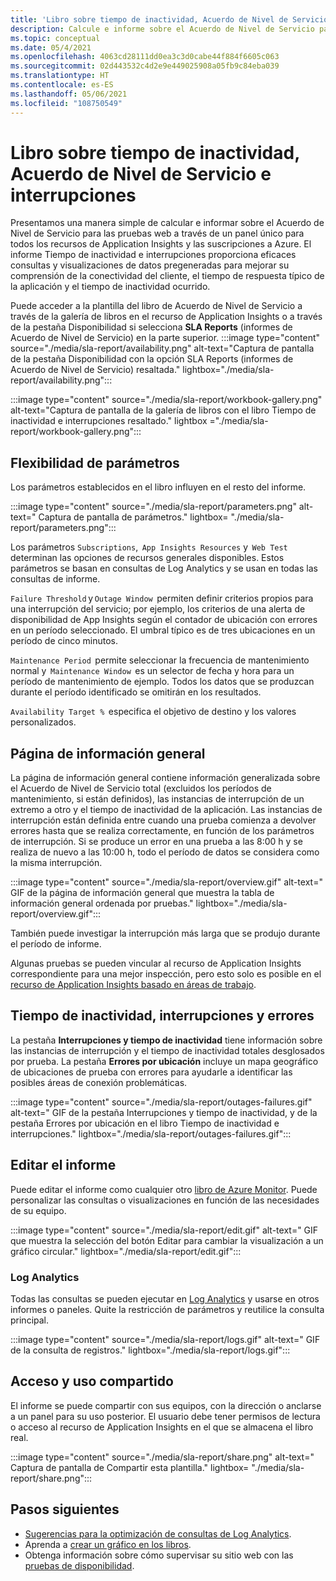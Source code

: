 ```yaml
---
title: 'Libro sobre tiempo de inactividad, Acuerdo de Nivel de Servicio e interrupciones: Application Insights'
description: Calcule e informe sobre el Acuerdo de Nivel de Servicio para la prueba web a través de un panel único para todos los recursos de Application Insights y las suscripciones a Azure.
ms.topic: conceptual
ms.date: 05/4/2021
ms.openlocfilehash: 4063cd28111dd0ea3c3d0cabe44f884f6605c063
ms.sourcegitcommit: 02d443532c4d2e9e449025908a05fb9c84eba039
ms.translationtype: HT
ms.contentlocale: es-ES
ms.lasthandoff: 05/06/2021
ms.locfileid: "108750549"
---
```

# <a name="downtime-sla-and-outages-workbook"></a>Libro sobre tiempo de inactividad, Acuerdo de Nivel de Servicio e interrupciones

Presentamos una manera simple de calcular e informar sobre el Acuerdo de Nivel de Servicio para las pruebas web a través de un panel único para todos los recursos de Application Insights y las suscripciones a Azure. El informe Tiempo de inactividad e interrupciones proporciona eficaces consultas y visualizaciones de datos pregeneradas para mejorar su comprensión de la conectividad del cliente, el tiempo de respuesta típico de la aplicación y el tiempo de inactividad ocurrido.

Puede acceder a la plantilla del libro de Acuerdo de Nivel de Servicio a través de la galería de libros en el recurso de Application Insights o a través de la pestaña Disponibilidad si selecciona **SLA Reports** (informes de Acuerdo de Nivel de Servicio) en la parte superior.
:::image type="content" source="./media/sla-report/availability.png" alt-text="Captura de pantalla de la pestaña Disponibilidad con la opción SLA Reports (informes de Acuerdo de Nivel de Servicio) resaltada." lightbox="./media/sla-report/availability.png":::

:::image type="content" source="./media/sla-report/workbook-gallery.png" alt-text="Captura de pantalla de la galería de libros con el libro Tiempo de inactividad e interrupciones resaltado." lightbox ="./media/sla-report/workbook-gallery.png":::

## <a name="parameter-flexibility"></a>Flexibilidad de parámetros

Los parámetros establecidos en el libro influyen en el resto del informe.

:::image type="content" source="./media/sla-report/parameters.png" alt-text=" Captura de pantalla de parámetros." lightbox= "./media/sla-report/parameters.png":::

Los parámetros `Subscriptions`,  `App Insights Resources` y  `Web Test`  determinan las opciones de recursos generales disponibles. Estos parámetros se basan en consultas de Log Analytics y se usan en todas las consultas de informe.

`Failure Threshold` y `Outage Window`  permiten definir criterios propios para una interrupción del servicio; por ejemplo, los criterios de una alerta de disponibilidad de App Insights según el contador de ubicación con errores en un período seleccionado. El umbral típico es de tres ubicaciones en un período de cinco minutos.

`Maintenance Period`  permite seleccionar la frecuencia de mantenimiento normal y  `Maintenance Window`  es un selector de fecha y hora para un período de mantenimiento de ejemplo. Todos los datos que se produzcan durante el período identificado se omitirán en los resultados.

`Availability Target %`  especifica el objetivo de destino y los valores personalizados.

## <a name="overview-page"></a>Página de información general

La página de información general contiene información generalizada sobre el Acuerdo de Nivel de Servicio total (excluidos los períodos de mantenimiento, si están definidos), las instancias de interrupción de un extremo a otro y el tiempo de inactividad de la aplicación. Las instancias de interrupción están definida entre cuando una prueba comienza a devolver errores hasta que se realiza correctamente, en función de los parámetros de interrupción. Si se produce un error en una prueba a las 8:00 h y se realiza de nuevo a las 10:00 h, todo el período de datos se considera como la misma interrupción.

:::image type="content" source="./media/sla-report/overview.gif" alt-text=" GIF de la página de información general que muestra la tabla de información general ordenada por pruebas." lightbox="./media/sla-report/overview.gif":::

También puede investigar la interrupción más larga que se produjo durante el período de informe.

Algunas pruebas se pueden vincular al recurso de Application Insights correspondiente para una mejor inspección, pero esto solo es posible en el [recurso de Application Insights basado en áreas de trabajo](create-workspace-resource.md).

## <a name="downtime-outages-and-failures"></a>Tiempo de inactividad, interrupciones y errores

La pestaña **Interrupciones y tiempo de inactividad** tiene información sobre las instancias de interrupción y el tiempo de inactividad totales desglosados por prueba. La pestaña **Errores por ubicación** incluye un mapa geográfico de ubicaciones de prueba con errores para ayudarle a identificar las posibles áreas de conexión problemáticas.

:::image type="content" source="./media/sla-report/outages-failures.gif" alt-text=" GIF de la pestaña Interrupciones y tiempo de inactividad, y de la pestaña Errores por ubicación en el libro Tiempo de inactividad e interrupciones." lightbox="./media/sla-report/outages-failures.gif":::

## <a name="edit-the-report"></a>Editar el informe

Puede editar el informe como cualquier otro [libro de Azure Monitor](../visualize/workbooks-overview.md). Puede personalizar las consultas o visualizaciones en función de las necesidades de su equipo.

:::image type="content" source="./media/sla-report/edit.gif" alt-text=" GIF que muestra la selección del botón Editar para cambiar la visualización a un gráfico circular." lightbox="./media/sla-report/edit.gif":::

### <a name="log-analytics"></a>Log Analytics

Todas las consultas se pueden ejecutar en [Log Analytics](../logs/log-analytics-overview.md) y usarse en otros informes o paneles. Quite la restricción de parámetros y reutilice la consulta principal.

:::image type="content" source="./media/sla-report/logs.gif" alt-text=" GIF de la consulta de registros." lightbox="./media/sla-report/logs.gif":::

## <a name="access-and-sharing"></a>Acceso y uso compartido

El informe se puede compartir con sus equipos, con la dirección o anclarse a un panel para su uso posterior. El usuario debe tener permisos de lectura o acceso al recurso de Application Insights en el que se almacena el libro real.

:::image type="content" source="./media/sla-report/share.png" alt-text=" Captura de pantalla de Compartir esta plantilla." lightbox= "./media/sla-report/share.png":::

## <a name="next-steps"></a>Pasos siguientes

- [Sugerencias para la optimización de consultas de Log Analytics](../logs/query-optimization.md).
- Aprenda a [crear un gráfico en los libros](../visualize/workbooks-chart-visualizations.md).
- Obtenga información sobre cómo supervisar su sitio web con las [pruebas de disponibilidad](monitor-web-app-availability.md).